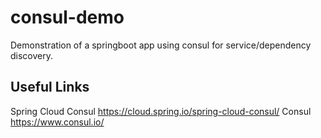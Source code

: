 # consul-demo
Demonstration of a springboot app using consul for service/dependency discovery.


## Useful Links
Spring Cloud Consul https://cloud.spring.io/spring-cloud-consul/
Consul https://www.consul.io/
